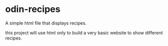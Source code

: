 # odin-recipes
A simple html file that displays recipes.

this project will use html only to build a very basic website
to show different recipes.